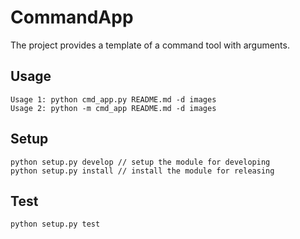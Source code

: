 # CommandApp
The project provides a template of a command tool with arguments.

## Usage
```
Usage 1: python cmd_app.py README.md -d images
Usage 2: python -m cmd_app README.md -d images
```

## Setup
```
python setup.py develop // setup the module for developing
python setup.py install // install the module for releasing
```
## Test
```
python setup.py test
```